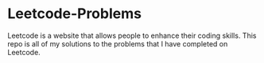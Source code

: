 # Leetcode-Problems
Leetcode is a website that allows people to enhance their coding skills. This repo is all of my solutions to the problems that I have completed on Leetcode.
